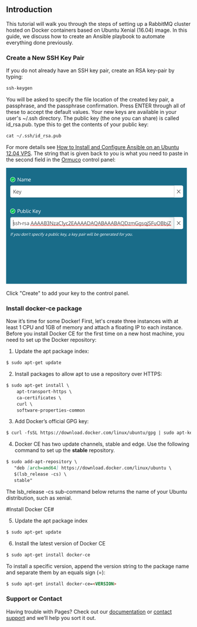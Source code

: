 ## Introduction

This tutorial will walk you through the steps of setting up a RabbitMQ cluster hosted on Docker containers based on Ubuntu Xenial (16.04) image. In this guide, we discuss how to create an Ansible playbook to automate everything done previously.

### Create a New SSH Key Pair

If you do not already have an SSH key pair, create an RSA key-pair by typing:

```markdown
ssh-keygen
```
You will be asked to specify the file location of the created key pair, a passphrase, and the passphrase confirmation. Press ENTER through all of these to accept the default values. Your new keys are available in your user's ~/.ssh directory. The public key (the one you can share) is called id_rsa.pub. type this to get the contents of your public key:

```markdown
cat ~/.ssh/id_rsa.pub
```
For more details see [How to Install and Configure Ansible on an Ubuntu 12.04 VPS](https://www.digitalocean.com/community/tutorials/how-to-install-and-configure-ansible-on-an-ubuntu-12-04-vps). The string that is given back to you is what you need to paste in the second field in the [Ormuco](https://ormuco.com) control panel:

![](KeyPanel.png?raw=true)

Click "Create" to add your key to the control panel. 

### Install docker-ce package

Now it’s time for some Docker! First, let's create three instances with at least 1 CPU and 1GB of memory and attach a floating IP to each instance. Before you install Docker CE for the first time on a new host machine, you need to set up the Docker repository:

1. Update the apt package index:
```markdown
$ sudo apt-get update
```
2. Install packages to allow apt to use a repository over HTTPS:
```markdown
$ sudo apt-get install \
    apt-transport-https \
    ca-certificates \
    curl \
    software-properties-common
```
3. Add Docker’s official GPG key:
```markdown
$ curl -fsSL https://download.docker.com/linux/ubuntu/gpg | sudo apt-key add -
```
4. Docker CE has two update channels, stable and edge. Use the following command to set up the **stable** repository. 
```markdown
$ sudo add-apt-repository \
   "deb [arch=amd64] https://download.docker.com/linux/ubuntu \
   $(lsb_release -cs) \
   stable"
```
The lsb_release -cs sub-command below returns the name of your Ubuntu distribution, such as xenial.

#Install Docker CE#

5. Update the apt package index
```markdown
$ sudo apt-get update
```
6. Install the latest version of Docker CE
```markdown
$ sudo apt-get install docker-ce
```
To install a specific version, append the version string to the package name and separate them by an equals sign (=):
```markdown
$ sudo apt-get install docker-ce=<VERSION>
```
### Support or Contact

Having trouble with Pages? Check out our [documentation](https://help.github.com/categories/github-pages-basics/) or [contact support](https://github.com/contact) and we’ll help you sort it out.
